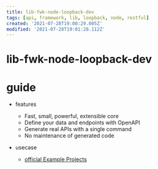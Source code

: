```yaml
---
title: lib-fwk-node-loopback-dev
tags: [api, framework, lib, loopback, node, restful]
created: '2021-07-28T19:00:29.005Z'
modified: '2021-07-28T19:01:28.112Z'
---
```


# lib-fwk-node-loopback-dev

# guide

- features
  - Fast, small, powerful, extensible core
  - Define your data and endpoints with OpenAPI
  - Generate real APIs with a single command
  - No maintenance of generated code

- usecase
  - [official Example Projects](https://loopback.io/doc/en/lb4/Examples.html)
